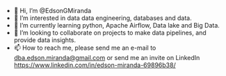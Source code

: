 - 👋 Hi, I’m @EdsonGMiranda
- 👀 I’m interested in data data engineering,  databases and data.
- 🌱 I’m currently learning python, Apache Airflow, Data lake and Big Data.
- 💞️ I’m looking to collaborate on projects to make data pipelines, and provide data insights.
- 📫 How to reach me, please send me an e-mail to dba.edson.miranda@gmail.com or send me an invite on LinkedIn  https://www.linkedin.com/in/edson-miranda-69896b38/

<!---
EdsonGMiranda/EdsonGMiranda is a ✨ special ✨ repository because its `README.md` (this file) appears on your GitHub profile.
You can click the Preview link to take a look at your changes.
<img align="center" src="https://github-readme-stats.vercel.app/api?username=EdsonGMiranda&include_all_commits=true&count_private=true&show_icons=true&line_height=20&title_color=2B5BBD&icon_color=1124BB&text_color=A1A1A1&bg_color=0,000000,130F40" alt="my Github Stats"/>
--->
